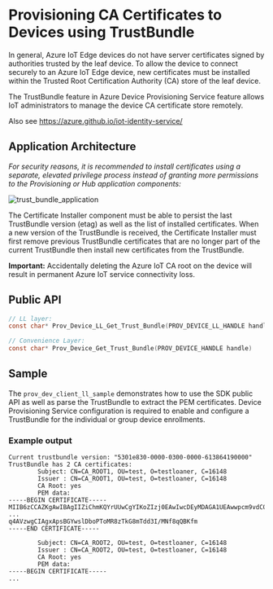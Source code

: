 # Provisioning CA Certificates to Devices using TrustBundle

In general, Azure IoT Edge devices do not have server certificates signed by authorities trusted by 
the leaf device. To allow the device to connect securely to an Azure IoT Edge device, new 
certificates must be installed within the Trusted Root Certification Authority (CA) store of the 
leaf device. 

The TrustBundle feature in Azure Device Provisioning Service feature allows IoT administrators to 
manage the device CA certificate store remotely.

Also see https://azure.github.io/iot-identity-service/

## Application Architecture

_For security reasons, it is recommended to install certificates using a separate, elevated 
privilege process instead of granting more permissions to the Provisioning or Hub application 
components:_

![trust_bundle_application](https://www.plantuml.com/plantuml/png/XPF1Ri8m38RlUGghf-rG7c124mYGXiO13NQQTWYjAH4XHabQf4sy-vpGGQkrx5RP_lpRlzEHyzBwyg35rie3GhAW4oojgfJ60XFu5W0VIqkLSegCCWLCw70aWyP_XjHBkMb6pa8SPRQN1NUQQQoanxpHBdHZQ8BMgwtAE0jpmnDeZJR2cQOoluXEiL8PGajxXJO4e_ASri3g4HEvz78Z7QkkRUc2Q5DZvSdMkp0u_Yejwp8-6SCRKLo4uxESfsw75fH9_QjwovsRWftBm9JpLqKjdOSARLW37j3Buh4Mq8epj0LLWpbajtOkAjqr0ePfsdkUgqMXwi-f-Z18q-VU4_N4BqpRmBkbFSRsCSF0TBfud_Z7NM68AQkANInBkXr9dc2Xp9xfa_8xy3iUE5rDNo-qfsDaM-ucujsXYwNrzNgVvK1qDXy8D3a41I56_Cb_w0y0 "trust_bundle_application")


The Certificate Installer component must be able to persist the last TrustBundle version (etag) as 
well as the list of installed certificates. When a new version of the TrustBundle is received, 
the Certificate Installer must first remove previous TrustBundle certificates that are no longer 
part of the current TrustBundle then install new certificates from the TrustBundle. 

__Important:__ Accidentally deleting the Azure IoT CA root on the device will result in permanent 
Azure IoT service connectivity loss.

## Public API

```C
// LL layer:
const char* Prov_Device_LL_Get_Trust_Bundle(PROV_DEVICE_LL_HANDLE handle)

// Convenience Layer:
const char* Prov_Device_Get_Trust_Bundle(PROV_DEVICE_HANDLE handle)
```

## Sample

The `prov_dev_client_ll_sample` demonstrates how to use the SDK public API as well as parse the 
TrustBundle to extract the PEM certificates. Device Provisioning Service configuration is required
to enable and configure a TrustBundle for the individual or group device enrollments.

### Example output

```
Current trustbundle version: "5301e830-0000-0300-0000-613864190000"
TrustBundle has 2 CA certificates:
        Subject: CN=CA_ROOT1, OU=test, O=testloaner, C=16148
        Issuer : CN=CA_ROOT1, OU=test, O=testloaner, C=16148
        CA Root: yes
        PEM data:
-----BEGIN CERTIFICATE-----
MIIB6zCCAZKgAwIBAgIIZiChmKQYrUUwCgYIKoZIzj0EAwIwcDEyMDAGA1UEAwwpcm9vdC02YTQ2
...
q4AVzwgCIAgxApsBGYwslDboPToMR8zTkG8mTdd3I/MNf8qQBKfm
-----END CERTIFICATE-----

        Subject: CN=CA_ROOT2, OU=test, O=testloaner, C=16148
        Issuer : CN=CA_ROOT2, OU=test, O=testloaner, C=16148
        CA Root: yes
        PEM data:
-----BEGIN CERTIFICATE-----
...
